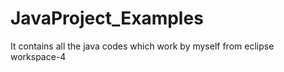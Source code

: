 # JavaProject_Examples
It contains all the java codes which work by myself from eclipse workspace-4
